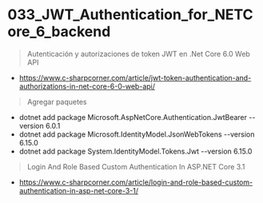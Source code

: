 # 033_JWT_Authentication_for_NETCore_6_backend
>Autenticación y autorizaciones de token JWT en .Net Core 6.0 Web API
- https://www.c-sharpcorner.com/article/jwt-token-authentication-and-authorizations-in-net-core-6-0-web-api/

>Agregar paquetes
- dotnet add package Microsoft.AspNetCore.Authentication.JwtBearer --version 6.0.1
- dotnet add package Microsoft.IdentityModel.JsonWebTokens --version 6.15.0
- dotnet add package System.IdentityModel.Tokens.Jwt --version 6.15.0

> Login And Role Based Custom Authentication In ASP.NET Core 3.1
- https://www.c-sharpcorner.com/article/login-and-role-based-custom-authentication-in-asp-net-core-3-1/